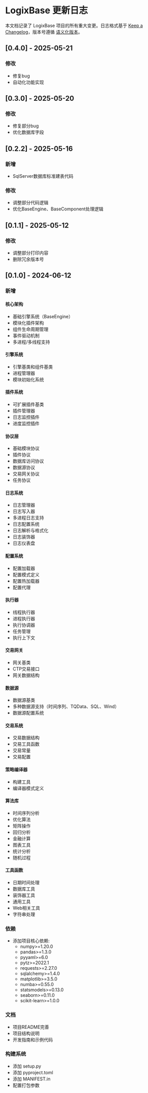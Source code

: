 # LogixBase 更新日志

本文档记录了 LogixBase 项目的所有重大变更。日志格式基于 [Keep a Changelog](https://keepachangelog.com/zh-CN/1.0.0/)，版本号遵循 [语义化版本](https://semver.org/lang/zh-CN/)。

## [0.4.0] - 2025-05-21
### 修改
- 修复bug
- 自动化功能实现

## [0.3.0] - 2025-05-20
### 修改
- 修复部分bug
- 优化数据库字段

## [0.2.2] - 2025-05-16
### 新增
- SqlServer数据库标准建表代码

### 修改
- 调整部分代码逻辑
- 优化BaseEngine、BaseComponent处理逻辑

## [0.1.1] - 2025-05-12
### 修改
- 调整部分打印内容
- 删除冗余版本号

## [0.1.0] - 2024-06-12

### 新增

#### 核心架构
- 基础引擎系统（BaseEngine）
- 模块化插件架构
- 组件生命周期管理
- 事件驱动机制
- 多进程/多线程支持

#### 引擎系统
- 引擎基类和组件基类
- 进程管理器
- 模块初始化系统

#### 插件系统
- 可扩展插件基类
- 插件管理器
- 日志监控插件
- 进度监控插件

#### 协议层
- 基础模块协议
- 插件协议
- 数据库访问协议
- 数据源协议
- 交易网关协议
- 任务协议

#### 日志系统
- 日志管理器
- 日志写入器
- 多进程日志支持
- 日志配置系统
- 日志解析与格式化
- 日志装饰器
- 日志仪表盘

#### 配置系统
- 配置加载器
- 配置模式定义
- 配置热加载器
- 配置代理

#### 执行器
- 线程执行器
- 进程执行器
- 执行协调器
- 任务管理
- 执行上下文

#### 交易网关
- 网关基类
- CTP交易接口
- 网关数据结构

#### 数据源
- 数据源基类
- 多种数据源支持（时间序列、TQData、SQL、Wind）
- 数据源配置系统

#### 交易系统
- 交易数据结构
- 交易工具函数
- 交易常量
- 交易配置

#### 策略编译器
- 构建工具
- 编译器模式定义

#### 算法库
- 时间序列分析
- 优化算法
- 矩阵操作
- 回归分析
- 金融计算
- 图表工具
- 统计分析
- 随机过程

#### 工具函数
- 日期时间处理
- 数据库工具
- 装饰器工具
- 通用工具
- Web相关工具
- 字符串处理

### 依赖
- 添加项目核心依赖:
  - numpy>=1.20.0
  - pandas>=1.3.0
  - pyyaml>=6.0
  - pytz>=2022.1
  - requests>=2.27.0
  - sqlalchemy>=1.4.0
  - matplotlib>=3.5.0
  - numba>=0.55.0
  - statsmodels>=0.13.0
  - seaborn>=0.11.0
  - scikit-learn>=1.0.0

### 文档
- 项目README完善
- 项目结构说明
- 开发指南和示例代码

### 构建系统
- 添加 setup.py
- 添加 pyproject.toml
- 添加 MANIFEST.in
- 配置打包参数 
